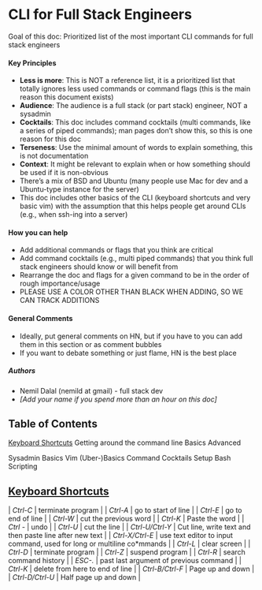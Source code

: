 # CLI for Full Stack Engineers
Goal of this doc: Prioritized list of the most important CLI commands for full stack engineers

#### Key Principles
* **Less is more**: This is NOT a reference list, it is a prioritized list that totally ignores less used commands or command flags (this is the main reason this document exists)
* **Audience**: The audience is a full stack (or part stack) engineer, NOT a sysadmin
* **Cocktails**: This doc includes command cocktails (multi commands, like a series of piped commands); man pages don’t show this, so this is one reason for this doc
* **Terseness**: Use the minimal amount of words to explain something, this is not documentation
* **Context**: It might be relevant to explain when or how something should be used if it is non-obvious
* There’s a mix of BSD and Ubuntu (many people use Mac for dev and a Ubuntu-type instance for the server)
* This doc includes other basics of the CLI (keyboard shortcuts and very basic vim) with the assumption that this helps people get around CLIs (e.g., when ssh-ing into a server)

#### How you can help
* Add additional commands or flags that you think are critical
* Add command cocktails (e.g., multi piped commands) that you think full stack engineers should know or will benefit from
* Rearrange the doc and flags for a given command to be in the order of rough importance/usage
* PLEASE USE A COLOR OTHER THAN BLACK WHEN ADDING, SO WE CAN TRACK ADDITIONS

#### General Comments
* Ideally, put general comments on HN, but if you have to you can add them in this section or as comment bubbles
* If you want to debate something or just flame, HN is the best place

##### Authors
* Nemil Dalal (nemild at gmail) - full stack dev
* *[Add your name if you spend more than an hour on this doc]*

## Table of Contents
<a href="#keyboard_shortcuts">Keyboard Shortcuts</a>
Getting around the command line
Basics
Advanced

Sysadmin Basics
Vim (Uber-)Basics
Command Cocktails
Setup
Bash Scripting

## [Keyboard Shortcuts](#keyboard_shortcuts)
| *Ctrl-C* | terminate program |
| *Ctrl-A* | go to start of line |
| *Ctrl-E* | go to end of line |
| *Ctrl-W* | cut the previous word |
| *Ctrl-K* | Paste the word |
| *Ctrl -* | undo |
| *Ctrl-U* | cut the line |
| *Ctrl-U/Ctrl-Y* | Cut line, write text and then paste line after new text |
| *Ctrl-X/Ctrl-E* | use text editor to input command, used for long or multiline co*mmands |
| *Ctrl-L* | clear screen |
| *Ctrl-D* | terminate program |
| *Ctrl-Z* | suspend program |
| *Ctrl-R* | search command history |
| *ESC-.* | past last argument of previous command |
| *Ctrl-K* | delete from here to end of line |
| *Ctrl-B/Ctrl-F* | Page up and down |
| *Ctrl-D/Ctrl-U* | Half page up and down |
